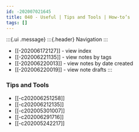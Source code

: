 ```yaml
---
id: -202007021645
title: 040 - Useful | Tips and Tools | How-to’s
tags: []
---
```


:::{.ui .message}
:::{.header}
Navigation
:::
- [[-202006172127]] - view index
- [[-202006221135]] - view notes by tags 
- [[-202006220013]] - view notes by date created 
- [[-202006220019]] - view note drafts
:::

### Tips and Tools
- [[-c202006251258]] <!-- Academic Tips and Tools -->
- [[-c202006212135]] <!-- Design Tips and Tools -->
- [[-c202005301007]] <!-- Craft Tips and Tools -->
- [[-c202006291716]] <!-- Music Tips and Tools -->
- [[-c202005242217]] <!-- Tech Tips and Tools -->
